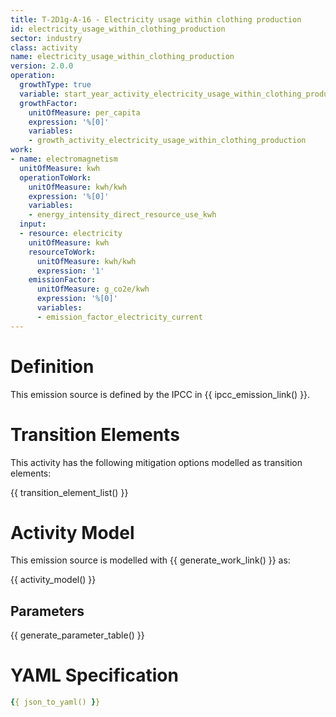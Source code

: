 ```yaml
---
title: T-2D1g-A-16 - Electricity usage within clothing production
id: electricity_usage_within_clothing_production
sector: industry
class: activity
name: electricity_usage_within_clothing_production
version: 2.0.0
operation:
  growthType: true
  variable: start_year_activity_electricity_usage_within_clothing_production
  growthFactor:
    unitOfMeasure: per_capita
    expression: '%[0]'
    variables:
    - growth_activity_electricity_usage_within_clothing_production
work:
- name: electromagnetism
  unitOfMeasure: kwh
  operationToWork:
    unitOfMeasure: kwh/kwh
    expression: '%[0]'
    variables:
    - energy_intensity_direct_resource_use_kwh
  input:
  - resource: electricity
    unitOfMeasure: kwh
    resourceToWork:
      unitOfMeasure: kwh/kwh
      expression: '1'
    emissionFactor:
      unitOfMeasure: g_co2e/kwh
      expression: '%[0]'
      variables:
      - emission_factor_electricity_current
---
```



# Definition
This emission source is defined by the IPCC in {{ ipcc_emission_link() }}.

# Transition Elements

This activity has the following mitigation options modelled as transition elements:

{{ transition_element_list() }}

# Activity Model
This emission source is modelled with {{ generate_work_link() }} as:

{{ activity_model() }}

## Parameters

{{ generate_parameter_table() }}

# YAML Specification

```yaml
{{ json_to_yaml() }}
```

